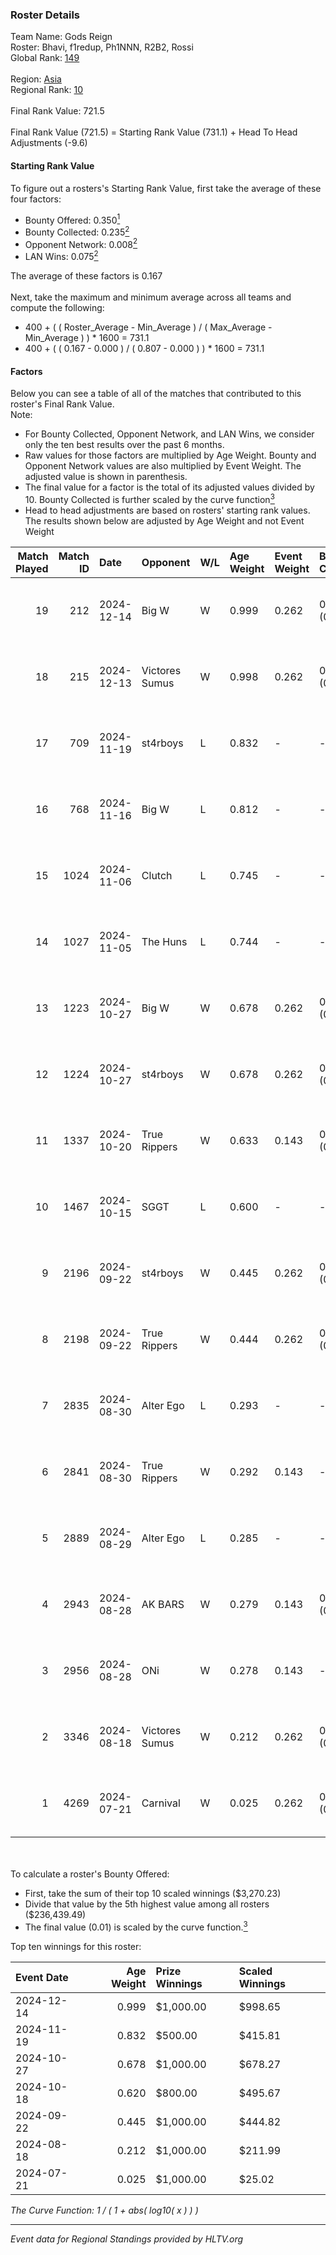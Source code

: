 ### Roster Details<br />
Team Name: Gods Reign<br />
Roster: Bhavi, f1redup, Ph1NNN, R2B2, Rossi<br />
Global Rank: [149](../../standings_global_2025_01_13.md)<br />
<br />
Region: [Asia]( ../../standings_asia_2025_01_13.md)<br />
Regional Rank: [10]( ../../standings_asia_2025_01_13.md)<br />
<br />
Final Rank Value:  721.5<br />
<br />
Final Rank Value (721.5) = Starting Rank Value (731.1) + Head To Head Adjustments (-9.6)<br />

#### Starting Rank Value<br />
To figure out a rosters's Starting Rank Value, first take the average of these four factors:<br />
- Bounty Offered: 0.350[<sup>1</sup>](#table2)
- Bounty Collected: 0.235[<sup>2</sup>](#table1)
- Opponent Network: 0.008[<sup>2</sup>](#table1)
- LAN Wins: 0.075[<sup>2</sup>](#table1)

The average of these factors is 0.167<br />
<br />
Next, take the maximum and minimum average across all teams and compute the following:<br />
- 400 + ( ( Roster_Average - Min_Average ) / ( Max_Average - Min_Average ) ) * 1600 = 731.1
- 400 + ( ( 0.167 - 0.000 ) / ( 0.807 - 0.000 ) ) * 1600 = 731.1


#### Factors<br />
Below you can see a table of all of the matches that contributed to this roster's Final Rank Value.<br />
Note:<br />

- For Bounty Collected, Opponent Network, and LAN Wins, we consider only the ten best results over the past 6 months.
- Raw values for those factors are multiplied by Age Weight. Bounty and Opponent Network values are also multiplied by Event Weight. The adjusted value is shown in parenthesis.
- The final value for a factor is the total of its adjusted values divided by 10. Bounty Collected is further scaled by the curve function[<sup>3</sup>](#curveFunction)
- Head to head adjustments are based on rosters' starting rank values. The results shown below are adjusted by Age Weight and not Event Weight
<span id="table1"></span><br />


| Match Played | Match ID | Date       | Opponent       | W/L | Age Weight | Event Weight | Bounty Collected | Opponent Network | LAN Wins  | H2H Adj. | Roster                                      |
| -: | -: | :- | :- | :- | :- | :- | :- | :- | :- | -: | :- |
|           19 |      212 | 2024-12-14 | Big W          | W   | 0.999      | 0.262        | 0.008 (0.002)    | 0.117 (0.031)    | 0 (0.000) |    16.14 | Bhavi, f1redup, Ph1NNN, R2B2, Rossi         |
|           18 |      215 | 2024-12-13 | Victores Sumus | W   | 0.998      | 0.262        | 0.000 (0.000)    | 0.000 (0.000)    | 0 (0.000) |     7.38 | Bhavi, f1redup, Ph1NNN, R2B2, Rossi         |
|           17 |      709 | 2024-11-19 | st4rboys       | L   | 0.832      | -            | -                | -                | -         |   -14.95 | Bhavi, f1redup, Ph1NNN, R2B2, Rossi         |
|           16 |      768 | 2024-11-16 | Big W          | L   | 0.812      | -            | -                | -                | -         |   -12.76 | Bhavi, f1redup, Ph1NNN, R2B2, Rossi         |
|           15 |     1024 | 2024-11-06 | Clutch         | L   | 0.745      | -            | -                | -                | -         |   -16.82 | Bhavi, f1redup, Ph1NNN, R2B2, Rossi         |
|           14 |     1027 | 2024-11-05 | The Huns       | L   | 0.744      | -            | -                | -                | -         |    -4.23 | Bhavi, f1redup, Ph1NNN, R2B2, Rossi         |
|           13 |     1223 | 2024-10-27 | Big W          | W   | 0.678      | 0.262        | 0.008 (0.001)    | 0.117 (0.021)    | 0 (0.000) |    10.18 | Bhavi, f1redup, Ph1NNN, R2B2, reV3nnnn      |
|           12 |     1224 | 2024-10-27 | st4rboys       | W   | 0.678      | 0.262        | 0.004 (0.001)    | 0.060 (0.011)    | 0 (0.000) |     8.45 | Bhavi, f1redup, Ph1NNN, R2B2, reV3nnnn      |
|           11 |     1337 | 2024-10-20 | True Rippers   | W   | 0.633      | 0.143        | 0.000 (0.000)    | 0.040 (0.004)    | 1 (0.633) |     4.36 | Bhavi, f1redup, Ph1NNN, R2B2, reV3nnnn      |
|           10 |     1467 | 2024-10-15 | SGGT           | L   | 0.600      | -            | -                | -                | -         |   -10.24 | Bhavi, f1redup, Ph1NNN, R2B2, reV3nnnn      |
|            9 |     2196 | 2024-09-22 | st4rboys       | W   | 0.445      | 0.262        | 0.004 (0.001)    | 0.060 (0.007)    | 0 (0.000) |     5.71 | 1nhuman, Bhavi, Ph1NNN, R2B2, reV3nnnn      |
|            8 |     2198 | 2024-09-22 | True Rippers   | W   | 0.444      | 0.262        | 0.000 (0.000)    | 0.040 (0.005)    | 0 (0.000) |     3.10 | 1nhuman, Bhavi, Ph1NNN, R2B2, reV3nnnn      |
|            7 |     2835 | 2024-08-30 | Alter Ego      | L   | 0.293      | -            | -                | -                | -         |    -6.94 | Bhavi, f1redup, Mcg!LLzZz, Ph1NNN, reV3nnnn |
|            6 |     2841 | 2024-08-30 | True Rippers   | W   | 0.292      | 0.143        | -                | 0.040 (0.002)    | 0 (0.000) |     2.02 | Bhavi, f1redup, Mcg!LLzZz, Ph1NNN, reV3nnnn |
|            5 |     2889 | 2024-08-29 | Alter Ego      | L   | 0.285      | -            | -                | -                | -         |    -6.88 | Bhavi, f1redup, Ph1NNN, R2B2, reV3nnnn      |
|            4 |     2943 | 2024-08-28 | AK BARS        | W   | 0.279      | 0.143        | 0.020 (0.001)    | 0.013 (0.000)    | 0 (0.000) |     2.60 | Bhavi, f1redup, Ph1NNN, R2B2, reV3nnnn      |
|            3 |     2956 | 2024-08-28 | ONi            | W   | 0.278      | 0.143        | -                | 0.039 (0.002)    | 0 (0.000) |     1.63 | Bhavi, f1redup, Ph1NNN, R2B2, reV3nnnn      |
|            2 |     3346 | 2024-08-18 | Victores Sumus | W   | 0.212      | 0.262        | 0.000 (0.000)    | -                | -         |     1.52 | Bhavi, f1redup, Ph1NNN, R2B2, reV3nnnn      |
|            1 |     4269 | 2024-07-21 | Carnival       | W   | 0.025      | 0.262        | 0.000 (0.000)    | -                | -         |     0.17 | Bhavi, f1redup, Ph1NNN, R2B2, reV3nnnn      |

<br />
<span id="table2"></span><br />
To calculate a roster's Bounty Offered:<br />

- First, take the sum of their top 10 scaled winnings ($3,270.23)
- Divide that value by the 5th highest value among all rosters ($236,439.49)
- The final value (0.01) is scaled by the curve function.[<sup>3</sup>](#curveFunction)

Top ten winnings for this roster:<br />

| Event Date | Age Weight | Prize Winnings | Scaled Winnings |
| :- | -: | :- | :- |
| 2024-12-14 |      0.999 | $1,000.00      | $998.65         |
| 2024-11-19 |      0.832 | $500.00        | $415.81         |
| 2024-10-27 |      0.678 | $1,000.00      | $678.27         |
| 2024-10-18 |      0.620 | $800.00        | $495.67         |
| 2024-09-22 |      0.445 | $1,000.00      | $444.82         |
| 2024-08-18 |      0.212 | $1,000.00      | $211.99         |
| 2024-07-21 |      0.025 | $1,000.00      | $25.02          |


<span id="curveFunction"></span>_The Curve Function: 1 / ( 1 + abs( log10( x ) ) )_<br />

---
_Event data for Regional Standings provided by HLTV.org_<br />
